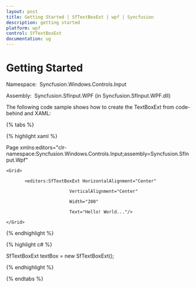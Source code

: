 ```yaml
---
layout: post
title: Getting Started | SfTextBoxExt | wpf | Syncfusion
description: getting started
platform: wpf
control: SfTextBoxExt
documentation: ug
---
```


# Getting Started

Namespace:  Syncfusion.Windows.Controls.Input

Assembly:  Syncfusion.SfInput.WPF (in Syncfusion.SfInput.WPF.dll) 

The following code sample shows how to create the TextBoxExt from code-behind and XAML:

{% tabs %}

{% highlight xaml %}

Page xmlns:editors="clr-namespace:Syncfusion.Windows.Controls.Input;assembly=Syncfusion.SfInput.Wpf"

    <Grid> 

           <editors:SfTextBoxExt HorizontalAlignment="Center" 

                            VerticalAlignment="Center" 

                            Width="200"

                            Text="Hello! World..."/>

    </Grid>

</Page>

{% endhighlight %}

{% highlight c# %}

SfTextBoxExt textBox = new SfTextBoxExt();

{% endhighlight %}

{% endtabs %}